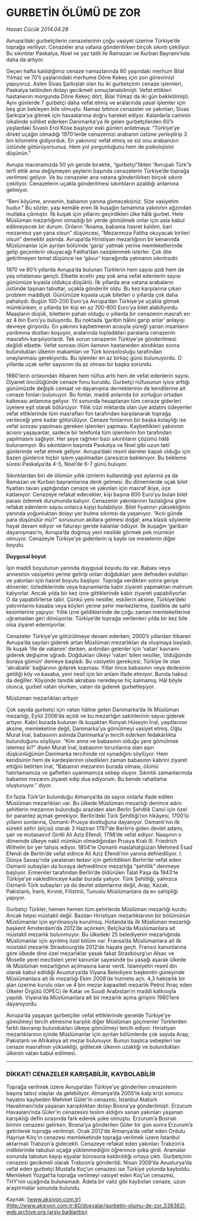 # GURBETİN ÖLÜMÜ DE ZOR

*Hasan Cücük 2014.04.28*

<div class="pNewsDetailMainContent" itemprop="articleBody">
 <p>
  Avrupa’daki gurbetçilerin cenazelerinin çoğu vasiyet üzerine Türkiye’de toprağa veriliyor. Cenazeler ana vatana gönderilirken birçok sıkıntı çekiliyor. Bu sıkıntılar Paskalya, Noel ve yaz tatili ile Ramazan ve Kurban Bayramı’nda daha da artıyor.
 </p>
 <p>
  Geçen hafta katıldığımız cenaze namazlarında 80 yaşındaki merhum Bilal Yılmaz ve 70’li yaşlarındaki merhume Döne Kekeç için son görevimizi yapıyoruz. Aslen Sivas Şarkışlalı olan bu iki gurbetçinin cenaze işlemleri, Paskalya tatilinden dolayı gecikmeli sonuçlanabilmişti. Vefat ettikleri hastanenin morgunda Döne Kekeç dört, Bilal Yılmaz da iki gün bekletilmişti. Aynı günlerde 7 gurbetçi daha vefat etmiş ve aralarında yasal işlemler için beş gün bekleyen bile olmuştu. Namaz bitince cenazeler ve yakınları, Sivas Şarkışla’ya gitmek için havaalanına doğru hareket ediyor. Kalanlarla caminin lokalinde sohbet ederken Danimarka’ya ilk gelen gurbetçilerden 60’lı yaşlardaki Sivaslı Erol Köse başlıyor eski günleri anlatmaya: “Türkiye’ye direkt uçağın olmadığı 1970’lerde cenazemizi arabanın üstüne yerleştirip 3 bin kilometre gidiyorduk. En yakınınız vefat etmiş ve siz onu arabanızın üstünde götürüyorsunuz. Hem yol yorgunluğunu hem de psikolojisini düşünün.”
 </p>
 <p>
  Avrupa maceramızda 50 yılı geride bıraktık, “gurbetçi”likten “Avrupalı Türk”e terfi ettik ama değişmeyen şeylerin başında cenazelerin Türkiye’de toprağa verilmesi geliyor. Ve bu cenazeler ana vatana gönderilirken birçok sıkıntı çekiliyor. Cenazelerin uçakla gönderilmesi sıkıntıların azaldığı anlamına gelmiyor.
 </p>
 <p>
  “Beni köyüme, annemin, babamın yanına gömeceksiniz. Size vasiyetim budur.” Bu sözler, yaşı kemâle eren ilk kuşağın tamamına yakınının ağzından mutlaka çıkmıştır. İlk kuşak için yıllarını geçirdikleri ülke hâlâ gurbet. Hele Müslüman mezarlığının olmadığı bir yerde gömülmek onlar için asla kabul edilmeyecek bir durum. Onların “Anama, babama hasret kaldım, bari mezarımız yan yana olsun” düşüncesi, “Mezarımıza Fatiha okuyacak birileri olsun” demektir aslında. Avrupa’da Hıristiyan mezarlığının bir kenarında Müslümanlar için ayrılan bölümde ‘garip’ yatmak yerine memleketlerinde gelip geçenlerin okuyacağı Fatiha’dan nasiplenmek isterler. Çok dile getirilmeyen temel düşünce ise ‘gâvur’ toprağında yatmanın sıkıntısıdır.
 </p>
 <p>
  1970 ve 80’li yıllarda Avrupa’da bulunan Türklerin hem sayısı azdı hem de yaş ortalaması gençti. Elbette ecelin yaşı yok ama vefat edenlerin sayısı günümüze kıyasla oldukça düşüktü. İlk yıllarda ana vatana arabaların üstünde taşınan tabutlar, uçakla gönderilir oldu. Bu kez karşılarına çıkan problem maddiydi. Günümüze kıyasla uçak biletleri o yıllarda çok daha pahalıydı. Bugün 100-200 Euro’ya Avrupa’dan Türkiye’ye uçakla gitmek mümkünken, o yıllarda bir kişi en az 700-800 Euro’ya bilet alabiliyordu. Maaşların düşük, biletlerin pahalı olduğu o yıllarda bir cenazenin masrafı en az 4 bin Euro’yu buluyordu. Bu noktada ‘garibin hâlini garip anlar’ anlayışı devreye giriyordu. En yakınını kaybetmenin acısıyla yüreği yanan insanların yardımına dostları koşuyor, aralarında topladıkları paralarla cenazenin masrafını karşılıyorlardı. Tek sorun cenazenin Türkiye’ye gönderilmesi değildi elbette. Vefat sonrası ölüm ilamının hastaneden alındıktan sonra bulundukları ülkenin makamları ve Türk konsolosluğu tarafından onaylanması gerekiyordu. Bu işlemler en az birkaç günü bulunuyordu. O yıllarda uçak sefer sayısının da az olması bir başka sorundu.
 </p>
 <p>
  1980’lerin ortasından itibaren hem nüfus arttı hem de vefat edenlerin sayısı. Diyanet öncülüğünde cenaze fonu kuruldu. Gurbetçi nüfusunun iyice arttığı günümüzde değişik cemaat ve dayanışma derneklerinin de kendilerine ait cenaze fonları bulunuyor. Bu fonlar, maddi anlamda bir zorluğun ortadan kalkması anlamına geliyor. Yıl sonunda hesaplanan tüm cenaze giderleri üyelere eşit olarak bölünüyor. Yıllık cüzi miktarda olan üye aidatını ödeyenler vefat ettiklerinde tüm masrafları fon tarafından karşılanarak toprağa verileceği yere kadar götürülüyor. Cenaze fonlarının bir başka kolaylığı ise vefat sonrası yapılması gereken işlemleri yapması. Kaybettikleri yakınının acısını yaşayanlar, sadece bir telefonla tüm işlemlerin fon tarafından yapılmasını sağlıyor. Her şeye rağmen bazı sıkıntıların çözümü hâlâ bulunamıyor. Bu sıkıntıların başında Paskalya ve Noel gibi uzun tatil günlerinde vefat etmek geliyor. Avrupa’daki resmî daireler kapalı olduğu için bazen günlerce hiçbir işlem yapılmadan çaresizce bekleniyor. Bu bekleme süresi Paskalya’da 4-5, Noel’de 6-7 günü buluyor.
 </p>
 <p>
  Sıkıntılardan biri de ölümün yıllık izinlerin kullanıldığı yaz aylarına ya da Ramazan ve Kurban bayramlarına denk gelmesi. Bu dönemlerde uçak bilet fiyatları tavan yaptığından cenaze ve yakınları için masraf ikiye, üçe katlanıyor. Cenazeye refakat edecekler, kişi başına 800 Euro’yu bulan bilet parası ödemek durumunda kalıyor. Cenazenin yakınlarının fazlalığına göre refakat edenlerin sayısı onlarca kişiyi bulabiliyor. Bilet fiyatının yüksekliğinin yanında yoğunluktan dolayı yer bulma sıkıntısı da yaşanıyor. “Acılı günde para düşünülür mü?” sorusunun akıllara gelmesi doğal; ama klasik söylemle hayat devam ediyor ve faturayı geride kalanlar ödüyor. İlk kuşağın ‘gariban dayanışması’nı, Avrupa’da doğmuş yeni nesilde görmek pek mümkün olmuyor. Cenazeyle Türkiye’ye gidenlerin iş kaybı ise meselenin diğer boyutu.
 </p>
 <p>
  <strong>
   Duygusal boyut
  </strong>
 </p>
 <p>
  İşin maddi boyutunun yanında duygusal boyutu da var. Babası veya annesinin vasiyetini yerine getirip onları doğdukları yere defneden evlatları ve yakınları için hasret boyutu başlıyor. Toprağa verdikten sonra geriye dönenler, özlediklerinde veya bayramlarda kabir ziyareti yapmaktan mahrum kalıyorlar. Ancak yılda bir kez izne gittiklerinde kabir ziyareti yapabiliyorlar. O da yapabilirlerse tabii. Çünkü yeni nesiller, eskilerin aksine, Türkiye’deki yatırımlarını kasaba veya köyleri yerine şehir merkezlerine, özellikle de sahil kesimlerine yapıyor. Yıllık izne geldiklerinde de çoğu zaman memleketlerine uğramadan geri dönüyorlar. Türkiye’de toprağa verilenleri yılda bir kez bile olsa ziyaret edemiyorlar.
 </p>
 <p>
  Cenazeler Türkiye’ye götürülmeye devam ederken; 2000’li yıllardan itibaren Avrupa’da sayıları giderek artan Müslüman mezarlıkları da oluşmaya başladı. İlk kuşak ‘ille de vatanım’ derken, ardından gelenler için ‘vatan’ kavramı giderek değişime uğradı. Doğdukları ülkeyi ‘vatan’ bilen nesiller, ‘öldüğümde buraya gömün’ demeye başladı. Bu vasiyetin gerekçesi, Türkiye ile olan ‘akrabalık’ bağlarının giderek kopması. Yıllar önce babasının veya dedesinin geldiği köy ve kasaba, yeni nesil için bir anlam ifade etmiyor. Bunda haksız da değiller. Köyünde tanıdık akrabası neredeyse hiç kalmamış. Hâl böyle olunca, gurbet vatan olurken, vatan da giderek gurbetleşiyor.
 </p>
 <p>
  Müslüman mezarlıkları artıyor
 </p>
 <p>
  Çok sayıda gurbetçi için vatan hâline gelen Danimarka’da ilk Müslüman mezarlığı, Eylül 2006’da açıldı ve bu mezarlığın sakinlerinin sayısı giderek artıyor. Kabri burada bulunan ilk kuşaktan Konyalı Hüseyin İnal, yaşıtlarının aksine, memleketine değil, Danimarka’ya gömülmeyi vasiyet etmiş. Oğlu Murat İnal, babasının aslında Danimarka’yı tercih ederken fedakârlıkta bulunduğunu söylüyor. “Kim anne ve babasının olduğu yere gömülmek istemez ki?” diyen Murat İnal, babasının torunlarına olan aşırı düşkünlüğünün Danimarka tercihinde rol oynadığını söylüyor. Hem kendisinin hem de kardeşlerinin istedikleri zaman babasının kabrini ziyaret ettiğini belirten İnal, “Babamın mezarının burada olması, ölümü hatırlamamıza ve gafletten uyanmamıza sebep oluyor. Sıkıntılı zamanlarımda babamın mezarını ziyaret edip dua ediyorum. Bu bende rahatlama oluşturuyor.” diyor.
 </p>
 <p>
  En fazla Türk’ün bulunduğu Almanya’da da sayısı onlarla ifade edilen Müslüman mezarlıkları var. Bu ülkede Müslüman mezarlığı denince adını şehitlerin mezarının bulunduğu araziden alan Berlin Şehitlik Camii için özel bir parantez açmak gerekiyor. Berlin’deki Türk Şehitliği’nin hikâyesi, 1700’lü yılların sonlarına, Osmanlı-Prusya dostluğuna dayanıyor. Osmanlı’nın ilk sürekli sefiri (elçisi) olarak 3 Haziran 1797’de Berlin’e giden devlet adamı, şair ve mutasavvıf Giritli Ali Aziz Efendi, 1798’de vefat ediyor. Naaşının o dönemde ülkeye nakli mümkün olmadığından Prusya Kralı III. Friedrich Wilhelm bir yer tahsis ediyor. 1804’te Osmanlı maslahatgüzarı Mehmed Esad Efendi de Berlin’de vefat edince Ali Aziz Efendi’nin yanına defnediliyor. I. Dünya Savaşı’nda yaralanan tedavi için getirildikleri Berlin’de vefat eden Osmanlı subayları da buraya defnedilince mezarlığa “şehitlik” denmeye başlıyor. Ermeniler tarafından Berlin’de öldürülen Talat Paşa da 1943’te Türkiye’ye nakledilinceye kadar burada yatıyor. Türk Şehitliği, yalnızca Osmanlı Türk subayları ya da devlet adamlarına değil, Arap, Kazak, Pakistanlı, İranlı, Kırımlı, Filistinli, Tunuslu Müslümanlara da ev sahipliği yapıyor.
 </p>
 <p>
  Gurbetçi Türkler, hemen hemen tüm şehirlerde Müslüman mezarlığı kurdu. Ancak hepsi müstakil değil. Bazıları Hıristiyan mezarlıklarının bir bölümünün Müslümanlar için ayrılmasıyla kurulmuş. Hollanda’da ilk Müslüman mezarlığı başkent Amsterdam’da 2012’de açılırken; Belçika’da Müslümanlara ait müstakil mezarlık bulunmuyor. Bu ülkedeki 25 belediyenin mezarlığında Müslümanlar için ayrılmış özel bölüm var. Fransa’da Müslümanlara ait ilk müstakil mezarlık Strasbourg’da 2012’de hayata geçti. Fransız kanunlarına göre ülkede dine özel mezarlıklar yasak fakat Strasbourg’un Alsac ve Moselle yerel meclisleri yerel kanunlar sayesinde bu yasağı aşarak ülkede ilk Müslüman mezarlığının açılmasına karar verdi. İslamiyetin resmî din olarak kabul edildiği Avusturya’da Viyana Belediyesi başkentin güneyinde Müslümanlara ait ilk mezarlığı Ekim 2008’de hizmete açtı. 4,3 hektarlık bir alan üzerine kurulu olan ve 4 bin mezar kapasiteli mezarlık Petrol İhraç eden Ülkeler Örgütü (OPEC) ile Katar ve Suudi Arabistan’ın maddi katkısıyla yapıldı. Viyana’da Müslümanlara ait bir mezarlık açma girişimi 1980’lere dayanıyordu.
 </p>
 <p>
  Avrupa’da yaşayan gurbetçiler vefat ettiklerinde genelde Türkiye’ye gömülmeyi tercih etmesine karşılık diğer Müslüman göçmenler Türklerden farklı davranıp bulundukları ülkeye gömülmeyi tercih ediyor. Hıristiyan mezarlıklarının içinde Müslümanlar için ayrılan bölümlerde çok sayıda Arap, Pakistanlı ve Afrikalıya ait mezar bulunuyor. Bunun başlıca sebepleri ise cenaze masrafının yüksekliği, gidilecek ülkenin uzaklığı ve bulundukları ülkenin vatan kabul edilmesi.
 </p>
 <hr/>
 <h3>
 </h3>
 <h3>
  <span>
   DİKKAT! CENAZELER KARIŞABİLİR, KAYBOLABİLİR
  </span>
 </h3>
 <p>
  Toprağa verilmek üzere Avrupa’dan Türkiye’ye gönderilen cenazelerin başına tatsız olaylar da gelebiliyor. Almanya’da 2005’te kalp krizi sonucu hayatını kaybeden Mehmet Güler’in cenazesi, İstanbul Atatürk Havalimanı’nda yaşanan karışıklıktan dolayı Bosna’ya gönderilmişti. Erzurum Havaalanı’nda Güler’in cenazesini teslim aldığını sanan yakınları yaşanan karışıklığı defin sırasında fark ederek şoke olmuştu. Erzurum’a Bosnalı birinin cenazesi gelirken, Bosna’ya gönderilen Güler bir gün sonra Erzurum’a getirilerek toprağa verilmişti. Ocak 2012’de Almanya’da vefat eden Ordulu Hayriye Kılıç’ın cenazesi memleketinde toprağa verilmek üzere İstanbul aktarmalı Trabzon’a gidecekti. Cenazeye refakat eden yakınları Trabzon’a indiklerinde tabutun uçağa yüklenmediğini öğrenince şoka girdi. Aramalar sonunda tabutun kayıp eşyalar bürosuna kaldırıldığı ortaya çıktı. Gurbetçinin cenazesi gecikmeli olarak Trabzon’a gönderildi. Nisan 2009’da Avusturya’da vefat eden gurbetçi Mustafa Koç’un cenazesi ise Türkiye yolunda kayboldu. Memleketi Yozgat’ta toprağa verilmeyi vasiyet eden Koç’un cenazesi, THY’nin uçağında bulunamadı. Âdeta bir valiz gibi kaybolan cenaze, uzun araştırmalar sonunda bulundu.
 </p>
</div>


Kaynak: [www.aksiyon.com.tr](http://www.aksiyon.com.tr:80/dosyalar/gurbetin-olumu-de-zor_538362), [web.archive.org (arşiv bağlantısı)](http://web.archive.org/web/20150512150548/http://www.aksiyon.com.tr:80/dosyalar/gurbetin-olumu-de-zor_538362)

